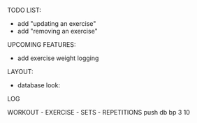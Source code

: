 TODO LIST:
- add "updating an exercise"
- add "removing an exercise"


UPCOMING FEATURES:
- add exercise weight logging


LAYOUT: 
* database look:

LOG

WORKOUT - EXERCISE - SETS - REPETITIONS
push      db bp        3        10
